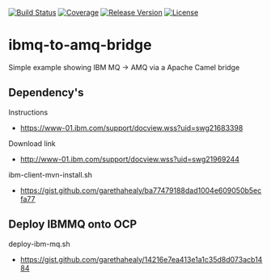 [![Build Status](https://travis-ci.org/garethahealy/ibmq-to-amq-bridge.svg?branch=master)](https://travis-ci.org/garethahealy/ibmq-to-amq-bridge)
[![Coverage](https://sonarqube.com/api/badges/measure?key=com.garethahealy.ibmq-to-amq-bridge:ibmq-to-amq-bridge&metric=coverage)](https://sonarcloud.io/dashboard?id=com.garethahealy.ibmq-to-amq-bridge%3Aibmq-to-amq-bridge )
[![Release Version](https://img.shields.io/maven-central/v/com.garethahealy.ibmq-to-amq-bridge/ibmq-to-amq-bridge.svg?maxAge=2592000)](https://mvnrepository.com/artifact/com.garethahealy.ibmq-to-amq-bridge/ibmq-to-amq-bridge)
[![License](https://img.shields.io/hexpm/l/plug.svg?maxAge=2592000)]()

# ibmq-to-amq-bridge
Simple example showing IBM MQ -> AMQ via a Apache Camel bridge

## Dependency's
Instructions
- https://www-01.ibm.com/support/docview.wss?uid=swg21683398

Download link
- http://www-01.ibm.com/support/docview.wss?uid=swg21969244

ibm-client-mvn-install.sh
- https://gist.github.com/garethahealy/ba77479188dad1004e609050b5ecfa77

## Deploy IBMMQ onto OCP
deploy-ibm-mq.sh
- https://gist.github.com/garethahealy/14216e7ea413e1a1c35d8d073acb1484
